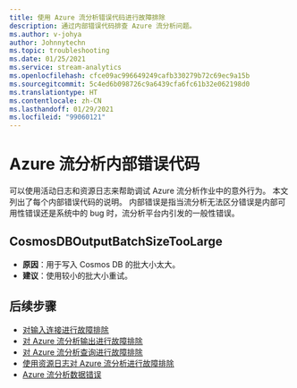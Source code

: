 ```yaml
---
title: 使用 Azure 流分析错误代码进行故障排除
description: 通过内部错误代码排查 Azure 流分析问题。
ms.author: v-johya
author: Johnnytechn
ms.topic: troubleshooting
ms.date: 01/25/2021
ms.service: stream-analytics
ms.openlocfilehash: cfce09ac996649249cafb330279b72c69ec9a15b
ms.sourcegitcommit: 5c4ed6b098726c9a6439cfa6fc61b32e062198d0
ms.translationtype: HT
ms.contentlocale: zh-CN
ms.lasthandoff: 01/29/2021
ms.locfileid: "99060121"
---
```

# <a name="azure-stream-analytics-internal-error-codes"></a>Azure 流分析内部错误代码

可以使用活动日志和资源日志来帮助调试 Azure 流分析作业中的意外行为。 本文列出了每个内部错误代码的说明。 内部错误是指当流分析无法区分错误是内部可用性错误还是系统中的 bug 时，流分析平台内引发的一般性错误。

## <a name="cosmosdboutputbatchsizetoolarge"></a>CosmosDBOutputBatchSizeTooLarge

* **原因**：用于写入 Cosmos DB 的批大小太大。 
* **建议**：使用较小的批大小重试。

## <a name="next-steps"></a>后续步骤

* [对输入连接进行故障排除](stream-analytics-troubleshoot-input.md)
* [对 Azure 流分析输出进行故障排除](stream-analytics-troubleshoot-output.md)
* [对 Azure 流分析查询进行故障排除](stream-analytics-troubleshoot-query.md)
* [使用资源日志对 Azure 流分析进行故障排除](stream-analytics-job-diagnostic-logs.md)
* [Azure 流分析数据错误](data-errors.md)

